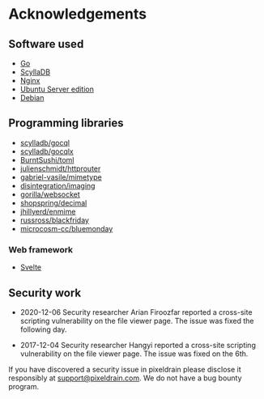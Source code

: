 # Acknowledgements

## Software used

 * [Go](https://golang.org/)
 * [ScyllaDB](https://www.scylladb.com/)
 * [Nginx](https://www.nginx.com/)
 * [Ubuntu Server edition](https://ubuntu.com/)
 * [Debian](https://www.debian.org/)

## Programming libraries

 * [scylladb/gocql](https://github.com/scylladb/gocql)
 * [scylladb/gocqlx](https://github.com/scylladb/gocqlx)
 * [BurntSushi/toml](https://github.com/BurntSushi/toml)
 * [julienschmidt/httprouter](https://github.com/julienschmidt/httprouter)
 * [gabriel-vasile/mimetype](https://github.com/gabriel-vasile/mimetype)
 * [disintegration/imaging](github.com/disintegration/imaging)
 * [gorilla/websocket](github.com/gorilla/websocket)
 * [shopspring/decimal](github.com/shopspring/decimal)
 * [jhillyerd/enmime](github.com/jhillyerd/enmime)
 * [russross/blackfriday](https://github.com/russross/blackfriday)
 * [microcosm-cc/bluemonday](github.com/microcosm-cc/bluemonday)

### Web framework

 * [Svelte](https://svelte.dev/)

## Security work

 * 2020-12-06 Security researcher Arian Firoozfar reported a cross-site
   scripting vulnerability on the file viewer page. The issue was fixed the
   following day.

 * 2017-12-04 Security researcher Hangyi reported a cross-site scripting
   vulnerability on the file viewer page. The issue was fixed on the 6th.

If you have discovered a security issue in pixeldrain please disclose it
responsibly at [support@pixeldrain.com](mailto:support@pixeldrain.com). We do
not have a bug bounty program.
